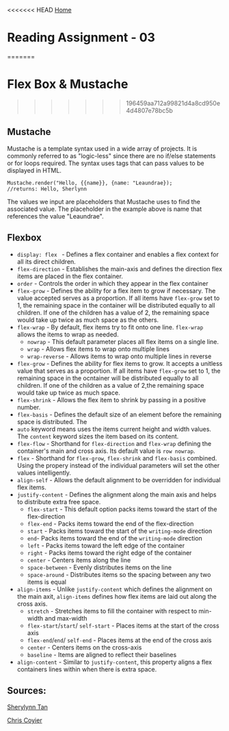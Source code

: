 <<<<<<< HEAD
[Home](README.md)

# Reading Assignment - 03
=======
# Flex Box & Mustache
>>>>>>> 196459aa712a99821d4a8cd950e4d4807e78bc5b

## Mustache

 Mustache is a template syntax used in a wide array of projects. It is commonly referred to 
 as "logic-less" since there are no if/else statements or for loops required. The syntax
 uses tags that can pass values to be displayed in HTML. 

 ```  
 Mustache.render("Hello, {{name}}, {name: "Leaundrae});
 //returns: Hello, Sherlynn
 ```
 The values we input are placeholders that Mustache uses to find the associated value. The placeholder
 in the example above is name that references the value "Leaundrae". 

## Flexbox

- `display: flex ` - Defines a flex container and enables a flex context for all its direct children.
- `flex-direction` - Establishes the main-axis and defines the direction flex items are placed in the flex container.
- `order` - Controls the order in which they appear in the flex container
- `flex-grow` - Defines the ability for a flex item to grow if necessary. The value accepted serves as a proportion. If all items have `flex-grow` set to 1, the remaining space in the container will be distributed equally to all children. If one of the children has a value of 2, the remaining space would take up twice as much space as the others.
- `flex-wrap` - By default, flex items try to fit onto one line. `flex-wrap` allows the items to wrap as needed.
    - `nowrap` - This default parameter places all flex items on a single line.
    - `wrap` - Allows flex items to wrap onto multiple lines
    - `wrap-reverse` - Allows items to wrap onto multiple lines in reverse
- `flex-grow` - Defines the ability for flex items to grow. It accepts a unitless value that serves as a proportion. If all items have `flex-grow` set to 1, the remaining space in the ocntainer will be distributed equally to all children. If one of the children as a value of 2,the remaining space would take up twice as much space.
- `flex-shrink` - Allows the flex item to shrink by passing in a positive number.
- `flex-basis` - Defines the default size of an element before the remaining space is distributed. The 
- `auto` keyword means uses the items current height and width values. The `content` keyword sizes the item based on its content. 
- `flex-flow` - Shorthand for `flex-direction` and `flex-wrap` defining the container's main and cross axis. Its default value is `row nowrap`.
- `flex` - Shorthand for `flex-grow`, `flex-shrink` and `flex-basis` combined. Using the propery instead of the individual parameters will set the other values intelligently. 
- `align-self` - Allows the default alignment to be overridden for individual flex items. 
- `justify-content` - Defines the alignment along the main axis and helps to distribute extra free space.
    - `flex-start` - This default option packs items toward the start of the flex-direction
    - `flex-end` - Packs items toward the end of the flex-direction
    - `start` - Packs items toward the start of the `writing-mode` direction
    - `end`- Packs items toward the end of the `writing-mode` direction
    - `left` - Packs items toward the left edge of the container
    - `right` - Packs items toward the right edge of the container
    - `center` - Centers items along the line
    - `space-between` - Evenly distributes items on the line
    - `space-around` - Distributes items so the spacing between any two items is equal
- `align-items` - Unlike `justify-content` which defines the alignment on the main axit, `align-items` defines how flex items are laid out along the cross axis. 
    - `stretch` - Stretches items to fill the container with respect to min-width and max-width
    - `flex-start`/`start`/ `self-start` - Places items at the start of the cross axis
    - `flex-end`/`end`/ `self-end` - Places items at the end of the cross axis
    - `center` - Centers items on the cross-axis
    - `baseline` - Items are aligned to reflect their baselines 
- `align-content` - Similar to `justify-content`, this property aligns a flex containers lines within when there is extra space.


## Sources:
 [Sherylynn Tan](https://1sherlynn.medium.com/javascript-templating-language-and-engine-mustache-js-with-node-and-express-f4c2530e73b2)
 
 [Chris Coyier](https://css-tricks.com/snippets/css/a-guide-to-flexbox/)
